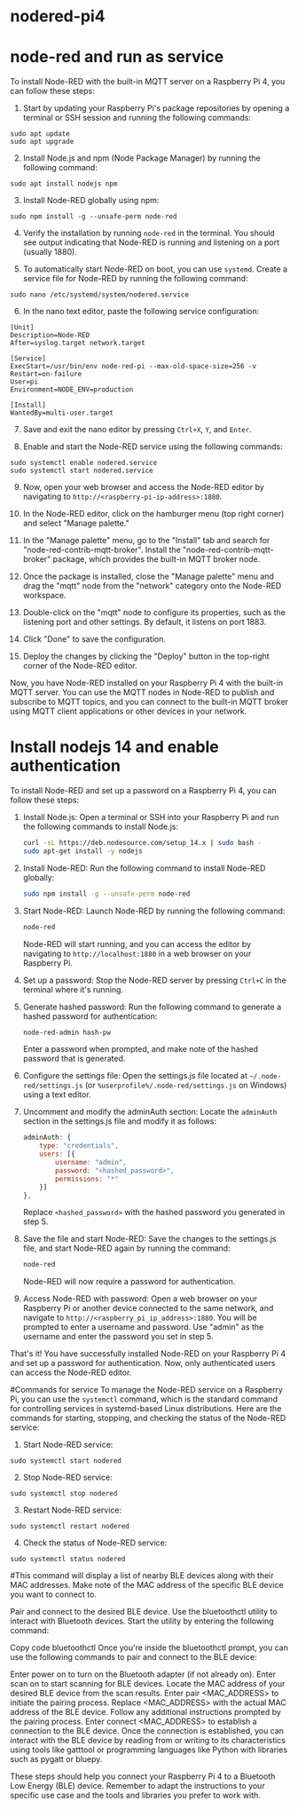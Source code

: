 # nodered-pi4
# node-red and run as service
To install Node-RED with the built-in MQTT server on a Raspberry Pi 4, you can follow these steps:

1. Start by updating your Raspberry Pi's package repositories by opening a terminal or SSH session and running the following commands:

```shell
sudo apt update
sudo apt upgrade
```

2. Install Node.js and npm (Node Package Manager) by running the following command:

```shell
sudo apt install nodejs npm
```

3. Install Node-RED globally using npm:

```shell
sudo npm install -g --unsafe-perm node-red
```

4. Verify the installation by running `node-red` in the terminal. You should see output indicating that Node-RED is running and listening on a port (usually 1880).

5. To automatically start Node-RED on boot, you can use `systemd`. Create a service file for Node-RED by running the following command:

```shell
sudo nano /etc/systemd/system/nodered.service
```

6. In the nano text editor, paste the following service configuration:

```plaintext
[Unit]
Description=Node-RED
After=syslog.target network.target

[Service]
ExecStart=/usr/bin/env node-red-pi --max-old-space-size=256 -v
Restart=on-failure
User=pi
Environment=NODE_ENV=production

[Install]
WantedBy=multi-user.target
```

7. Save and exit the nano editor by pressing `Ctrl+X`, `Y`, and `Enter`.

8. Enable and start the Node-RED service using the following commands:

```shell
sudo systemctl enable nodered.service
sudo systemctl start nodered.service
```

9. Now, open your web browser and access the Node-RED editor by navigating to `http://<raspberry-pi-ip-address>:1880`.

10. In the Node-RED editor, click on the hamburger menu (top right corner) and select "Manage palette."

11. In the "Manage palette" menu, go to the "Install" tab and search for "node-red-contrib-mqtt-broker". Install the "node-red-contrib-mqtt-broker" package, which provides the built-in MQTT broker node.

12. Once the package is installed, close the "Manage palette" menu and drag the "mqtt" node from the "network" category onto the Node-RED workspace.

13. Double-click on the "mqtt" node to configure its properties, such as the listening port and other settings. By default, it listens on port 1883.

14. Click "Done" to save the configuration.

15. Deploy the changes by clicking the "Deploy" button in the top-right corner of the Node-RED editor.

Now, you have Node-RED installed on your Raspberry Pi 4 with the built-in MQTT server. You can use the MQTT nodes in Node-RED to publish and subscribe to MQTT topics, and you can connect to the built-in MQTT broker using MQTT client applications or other devices in your network.

# Install nodejs 14 and enable authentication
To install Node-RED and set up a password on a Raspberry Pi 4, you can follow these steps:

1. Install Node.js: Open a terminal or SSH into your Raspberry Pi and run the following commands to install Node.js:

   ```bash
   curl -sL https://deb.nodesource.com/setup_14.x | sudo bash -
   sudo apt-get install -y nodejs
   ```

2. Install Node-RED: Run the following command to install Node-RED globally:

   ```bash
   sudo npm install -g --unsafe-perm node-red
   ```

3. Start Node-RED: Launch Node-RED by running the following command:

   ```bash
   node-red
   ```

   Node-RED will start running, and you can access the editor by navigating to `http://localhost:1880` in a web browser on your Raspberry Pi.

4. Set up a password: Stop the Node-RED server by pressing `Ctrl+C` in the terminal where it's running.

5. Generate hashed password: Run the following command to generate a hashed password for authentication:

   ```bash
   node-red-admin hash-pw
   ```

   Enter a password when prompted, and make note of the hashed password that is generated.

6. Configure the settings file: Open the settings.js file located at `~/.node-red/settings.js` (or `%userprofile%/.node-red/settings.js` on Windows) using a text editor.

7. Uncomment and modify the adminAuth section: Locate the `adminAuth` section in the settings.js file and modify it as follows:

   ```javascript
   adminAuth: {
       type: "credentials",
       users: [{
           username: "admin",
           password: "<hashed_password>",
           permissions: "*"
       }]
   },
   ```

   Replace `<hashed_password>` with the hashed password you generated in step 5.

8. Save the file and start Node-RED: Save the changes to the settings.js file, and start Node-RED again by running the command:

   ```bash
   node-red
   ```

   Node-RED will now require a password for authentication.

9. Access Node-RED with password: Open a web browser on your Raspberry Pi or another device connected to the same network, and navigate to `http://<raspberry_pi_ip_address>:1880`. You will be prompted to enter a username and password. Use "admin" as the username and enter the password you set in step 5.

That's it! You have successfully installed Node-RED on your Raspberry Pi 4 and set up a password for authentication. Now, only authenticated users can access the Node-RED editor.

#Commands for service
To manage the Node-RED service on a Raspberry Pi, you can use the `systemctl` command, which is the standard command for controlling services in systemd-based Linux distributions. Here are the commands for starting, stopping, and checking the status of the Node-RED service:

1. Start Node-RED service:
```
sudo systemctl start nodered
```

2. Stop Node-RED service:
```
sudo systemctl stop nodered
```

3. Restart Node-RED service:
```
sudo systemctl restart nodered
```

4. Check the status of Node-RED service:
```
sudo systemctl status nodered
```

#This command will display a list of nearby BLE devices along with their MAC addresses. Make note of the MAC address of the specific BLE device you want to connect to.

Pair and connect to the desired BLE device. Use the bluetoothctl utility to interact with Bluetooth devices. Start the utility by entering the following command:

Copy code
bluetoothctl
Once you're inside the bluetoothctl prompt, you can use the following commands to pair and connect to the BLE device:

Enter power on to turn on the Bluetooth adapter (if not already on).
Enter scan on to start scanning for BLE devices.
Locate the MAC address of your desired BLE device from the scan results.
Enter pair <MAC_ADDRESS> to initiate the pairing process. Replace <MAC_ADDRESS> with the actual MAC address of the BLE device.
Follow any additional instructions prompted by the pairing process.
Enter connect <MAC_ADDRESS> to establish a connection to the BLE device.
Once the connection is established, you can interact with the BLE device by reading from or writing to its characteristics using tools like gatttool or programming languages like Python with libraries such as pygatt or bluepy.

These steps should help you connect your Raspberry Pi 4 to a Bluetooth Low Energy (BLE) device. Remember to adapt the instructions to your specific use case and the tools and libraries you prefer to work with.


